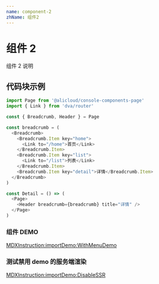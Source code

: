 ```yaml
---
name: component-2
zhName: 组件2
---
```


# 组件 2

组件 2 说明

## 代码块示例

```javascript
import Page from '@alicloud/console-components-page'
import { Link } from 'dva/router'

const { Breadcrumb, Header } = Page

const breadcrumb = (
  <Breadcrumb>
    <Breadcrumb.Item key="home">
      <Link to="/home">首页</Link>
    </Breadcrumb.Item>
    <Breadcrumb.Item key="list">
      <Link to="/list">列表</Link>
    </Breadcrumb.Item>
    <Breadcrumb.Item key="detail">详情</Breadcrumb.Item>
  </Breadcrumb>
)

const Detail = () => (
  <Page>
    <Header breadcrumb={breadcrumb} title="详情" />
  </Page>
)
```

### 组件 DEMO

[MDXInstruction:importDemo:WithMenuDemo](./stories/basic.tsx)

### 测试禁用 demo 的服务端渲染

[MDXInstruction:importDemo:DisableSSR](./stories/non-ssr-able.tsx)
